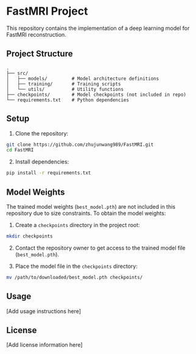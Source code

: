 # FastMRI Project

This repository contains the implementation of a deep learning model for FastMRI reconstruction.

## Project Structure
```
.
├── src/
│   ├── models/         # Model architecture definitions
│   ├── training/       # Training scripts
│   └── utils/          # Utility functions
├── checkpoints/        # Model checkpoints (not included in repo)
└── requirements.txt    # Python dependencies
```

## Setup
1. Clone the repository:
```bash
git clone https://github.com/zhujunwang989/FastMRI.git
cd FastMRI
```

2. Install dependencies:
```bash
pip install -r requirements.txt
```

## Model Weights
The trained model weights (`best_model.pth`) are not included in this repository due to size constraints. To obtain the model weights:

1. Create a `checkpoints` directory in the project root:
```bash
mkdir checkpoints
```

2. Contact the repository owner to get access to the trained model file (`best_model.pth`).

3. Place the model file in the `checkpoints` directory:
```bash
mv /path/to/downloaded/best_model.pth checkpoints/
```

## Usage
[Add usage instructions here]

## License
[Add license information here] 